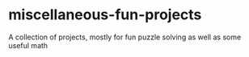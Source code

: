 # miscellaneous-fun-projects
A collection of projects, mostly for fun puzzle solving as well as some useful math

